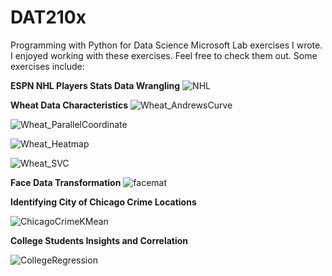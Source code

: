 # DAT210x
Programming with Python for Data Science Microsoft Lab exercises I wrote. I enjoyed working with these exercises. Feel free to check them out. Some exercises include:

**ESPN NHL Players Stats Data Wrangling**
![NHL](https://user-images.githubusercontent.com/44904887/56475880-cca1ee80-644b-11e9-8819-32a5d1234c11.PNG)

**Wheat Data Characteristics**
![Wheat_AndrewsCurve](https://user-images.githubusercontent.com/44904887/56475897-f8bd6f80-644b-11e9-8fcc-b9dd4b473638.PNG)

![Wheat_ParallelCoordinate](https://user-images.githubusercontent.com/44904887/56475901-04a93180-644c-11e9-9272-adb8751bdc10.PNG)

![Wheat_Heatmap](https://user-images.githubusercontent.com/44904887/56475985-235bf800-644d-11e9-814e-592ceae85748.PNG)

![Wheat_SVC](https://user-images.githubusercontent.com/44904887/56475986-29ea6f80-644d-11e9-8902-611f3038bf2b.PNG)

**Face Data Transformation**
![facemat](https://user-images.githubusercontent.com/44904887/56475905-15f23e00-644c-11e9-9825-62e5f1ec4358.PNG)

**Identifying City of Chicago Crime Locations**

![ChicagoCrimeKMean](https://user-images.githubusercontent.com/44904887/56475912-3ae6b100-644c-11e9-8076-0b42a112e599.PNG)

**College Students Insights and Correlation**

![CollegeRegression](https://user-images.githubusercontent.com/44904887/56475924-45a14600-644c-11e9-9c5a-ee5f35cfa3ec.PNG)






